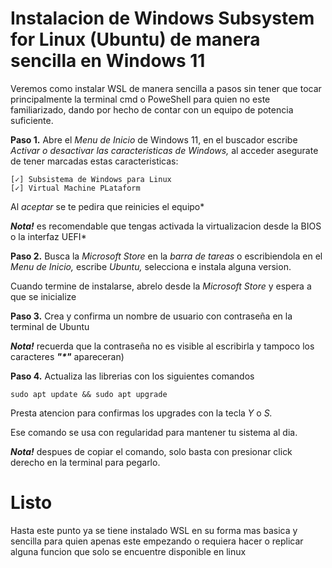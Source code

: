 # Instalacion de Windows Subsystem for Linux (Ubuntu) de manera sencilla en Windows 11
Veremos como instalar WSL de manera sencilla a pasos sin tener que tocar principalmente la terminal cmd o PoweShell para quien no este familiarizado, dando por hecho de contar con un equipo de potencia suficiente.
 
**Paso 1.** Abre el _Menu de Inicio_ de Windows 11, en el buscador escribe _Activar o desactivar las caracteristicas de Windows,_ al acceder asegurate de tener marcadas estas caracteristicas:

    [✓] Subsistema de Windows para Linux
    [✓] Virtual Machine PLataform

Al _aceptar_ se te pedira que reinicies el equipo*

***Nota!*** es recomendable que tengas activada la virtualizacion desde la BIOS o la interfaz UEFI*

**Paso 2.** Busca la _Microsoft Store_ en la _barra de tareas_ o escribiendola en el _Menu de Inicio,_ escribe _Ubuntu,_ selecciona e instala alguna version.

Cuando termine de instalarse, abrelo desde la _Microsoft Store_ y espera a que se inicialize

**Paso 3.** Crea y confirma un nombre de usuario con contraseña en la terminal de Ubuntu

***Nota!*** recuerda que la contraseña no es visible al escribirla y tampoco los caracteres **_"*"_** apareceran)

**Paso 4.** Actualiza las librerias con los siguientes comandos

    sudo apt update && sudo apt upgrade

Presta atencion para confirmas los upgrades con la tecla _Y_ o _S._

Ese comando se usa con regularidad para mantener tu sistema al dia.

***Nota!*** despues de copiar el comando, solo basta con presionar click derecho en la terminal para pegarlo.

# Listo 

Hasta este punto ya se tiene instalado WSL en su forma mas basica y sencilla para quien apenas este empezando o requiera hacer o replicar alguna funcion que solo se encuentre disponible en linux

